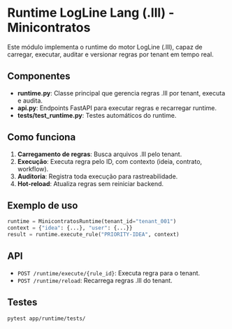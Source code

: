 # Runtime LogLine Lang (.lll) - Minicontratos

Este módulo implementa o runtime do motor LogLine (.lll), capaz de carregar, executar, auditar e versionar regras por tenant em tempo real.

## Componentes

- **runtime.py**: Classe principal que gerencia regras .lll por tenant, executa e audita.
- **api.py**: Endpoints FastAPI para executar regras e recarregar runtime.
- **tests/test_runtime.py**: Testes automáticos do runtime.

## Como funciona

1. **Carregamento de regras**: Busca arquivos .lll pelo tenant.
2. **Execução**: Executa regra pelo ID, com contexto (ideia, contrato, workflow).
3. **Auditoria**: Registra toda execução para rastreabilidade.
4. **Hot-reload**: Atualiza regras sem reiniciar backend.

## Exemplo de uso

```python
runtime = MinicontratosRuntime(tenant_id="tenant_001")
context = {"idea": {...}, "user": {...}}
result = runtime.execute_rule("PRIORITY-IDEA", context)
```

## API

- `POST /runtime/execute/{rule_id}`: Executa regra para o tenant.
- `POST /runtime/reload`: Recarrega regras .lll do tenant.

## Testes

```bash
pytest app/runtime/tests/
```